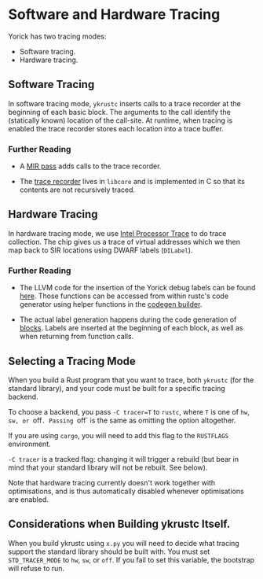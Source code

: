 # Software and Hardware Tracing

Yorick has two tracing modes:

 * Software tracing.
 * Hardware tracing.

## Software Tracing

In software tracing mode, `ykrustc` inserts calls to a trace recorder at the
beginning of each basic block. The arguments to the call identify the
(statically known) location of the call-site. At runtime, when tracing is
enabled the trace recorder stores each location into a trace buffer.

### Further Reading

 * A
   [MIR pass](https://github.com/softdevteam/ykrustc/blob/master/src/librustc_mir/transform/add_yk_swt_calls.rs)
   adds calls to the trace recorder.

 * The
   [trace recorder](https://github.com/softdevteam/ykrustc/blob/master/src/libcore/yk_swt.rs)
   lives in `libcore` and is implemented in C so that its contents are not
   recursively traced.

## Hardware Tracing

In hardware tracing mode, we use
[Intel Processor Trace](https://software.intel.com/en-us/blogs/2013/09/18/processor-tracing)
to do trace collection. The chip gives us a trace of virtual addresses which we
then map back to SIR locations using DWARF labels (`DILabel`).

### Further Reading

* The LLVM code for the insertion of the Yorick debug labels can be found
  [here](https://github.com/softdevteam/ykrustc/blob/master/src/rustllvm/RustWrapper.cpp).
  Those functions can be accessed from within rustc's code generator using
  helper functions in the
  [codegen builder](https://github.com/softdevteam/ykrustc/blob/master/src/librustc_codegen_llvm/builder.rs).

* The actual label generation happens during the code generation of
  [blocks](https://github.com/softdevteam/ykrustc/blob/master/src/librustc_codegen_ssa/mir/block.rs).
  Labels are inserted at the beginning of each block, as well as when returning
  from function calls.

## Selecting a Tracing Mode

When you build a Rust program that you want to trace, both `ykrustc` (for the
standard library), and your code must be built for a specific tracing backend.

To choose a backend, you pass `-C tracer=T` to `rustc`, where `T` is one of
`hw`, `sw, or `off`. Passing `off` is the same as omitting the option
altogether.

If you are using `cargo`, you will need to add this flag to the `RUSTFLAGS`
environment.

`-C tracer` is a tracked flag: changing it will trigger a rebuild (but bear in
mind that your standard library will not be rebuilt. See below).

Note that hardware tracing currently doesn't work together with optimisations,
and is thus automatically disabled whenever optimisations are enabled.

## Considerations when Building ykrustc Itself.

When you build ykrustc using `x.py` you will need to decide what tracing
support the standard library should be built with. You must set
`STD_TRACER_MODE` to `hw`, `sw`, or `off`. If you fail to set this variable,
the bootstrap will refuse to run.
